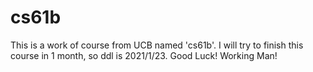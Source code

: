 # cs61b

This is a work of course from UCB named 'cs61b'.
I will try to finish this course in 1 month, so ddl is 2021/1/23.
Good Luck! Working Man!
